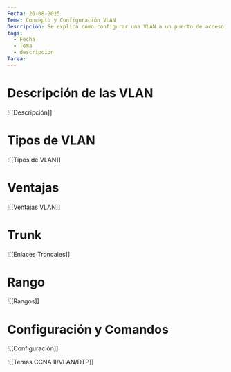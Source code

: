 ```yaml
---
Fecha: 26-08-2025
Tema: Concepto y Configuración VLAN
Descripción: Se explica cómo configurar una VLAN a un puerto de acceso y a un puerto troncal.
tags:
  - Fecha
  - Tema
  - descripcion
Tarea:
---
```


# Descripción de las VLAN
![[Descripción]]

# Tipos de VLAN

![[Tipos de VLAN]]

# Ventajas

![[Ventajas VLAN]]

# Trunk

![[Enlaces Troncales]]

# Rango

![[Rangos]]

# Configuración y Comandos

![[Configuración]]

![[Temas CCNA II/VLAN/DTP]]